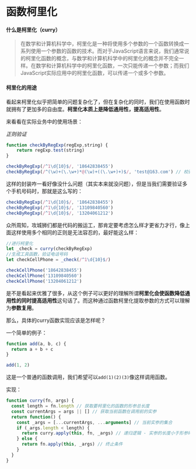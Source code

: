# 函数柯里化

#### 什么是柯里化（curry）

> 在数学和计算机科学中，柯里化是一种将使用多个参数的一个函数转换成一系列使用一个参数的函数的技术。而对于JavaScript语言来说，我们通常说的柯里化函数的概念，与数学和计算机科学中的柯里化的概念并不完全一样。在数学和计算机科学中的柯里化函数，一次只能传递一个参数；而我们JavaScript实际应用中的柯里化函数，可以传递一个或多个参数。

#### 柯里化的用途

看起来柯里化似乎把简单的问题复杂化了，但在复杂化的同时，我们在使用函数时就拥有了更加多的自由度。**柯里化本质上是降低通用性，提高适用性**。

来看看在实际业务中的使用场景：

*正则验证*

```js
function checkByRegExp(regExp,string) {
    return regExp.test(string)
}

checkByRegExp(/^1\d{10}$/, '18642838455')
checkByRegExp(/^(\w)+(\.\w+)*@(\w)+((\.\w+)+)$/, 'test@163.com') // 校验邮箱
```

这样的封装咋一看好像没什么问题（其实本来就没问题），但是当我们需要验证多个手机号码时，那就是这么写的：

```js
checkByRegExp(/^1\d{10}$/, '18642838455')
checkByRegExp(/^1\d{10}$/, '13109840560')
checkByRegExp(/^1\d{10}$/, '13204061212')
```

众所周知，攻城狮们都是代码的搬运工，那肯定要考虑怎么样才更省力才行，像上面这样使用多个相同的正则是无法容忍的，最好能这么样：

```js
//进行柯里化
let _check = curry(checkByRegExp)
//生成工具函数，验证电话号码
let checkCellPhone = _check(/^1\d{10}$/)

checkCellPhone('18642838455')
checkCellPhone('13109840560')
checkCellPhone('13204061212')
```

是不是看起来优雅了很多，从这个例子可以更好的理解所谓**柯里化会使函数降低通用性的同时提高适用性**这句话了。而这种通过函数柯里化提取参数的方式可以理解为**参数复用**。

那么，具体的curry函数实现应该是怎样呢？

一个简单的例子：

```js
function add(a, b, c) {
  return a + b + c
}

add(1, 2)
```

这是一个普通的函数调用，我们希望可以`add(1)(2)(3)`像这样调用函数。

实现：

```js
function curry(fn, args) {
  const length = fn.length // 获取要柯里化的函数的形参总长度
  const currentArgs = args || [] // 获取当前函数在调用前的实参
  return function() {
    const _args = [...currentArgs, ...arguments] // 当前实参的集合
    if (_args.length < length) {
      return curry.apply(this, fn, _args) // 递归逻辑 - 实参的长度小于形参时返回一个函数用来接收剩余参数
    } else {
      return fn.apply(this, _args) // 终止条件
    }
  }
}
```




<Vssue :title="$title"/>
